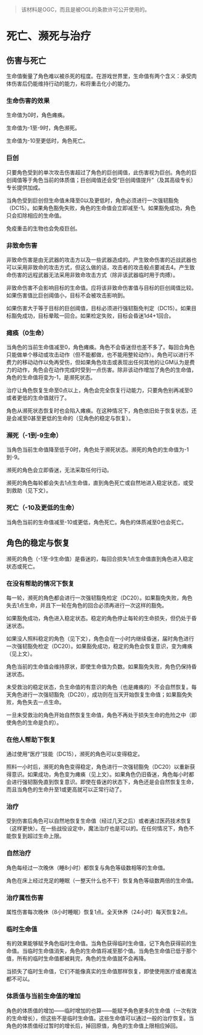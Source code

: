 > 该材料是OGC，而且是被OGL的条款许可公开使用的。

# 死亡、濒死与治疗

## 伤害与死亡

生命值衡量了角色难以被杀死的程度。在游戏世界里，生命值有两个含义：承受肉体伤害后仍能维持行动的能力，和将重击化小的能力。

### 生命伤害的效果

生命值为0时，角色瘫痪。

生命值为-1至-9时，角色濒死。

生命值为-10至更低时，角色死亡。

### 巨创

只要角色受到的单次攻击伤害超过了角色的巨创阈值，此伤害视为巨创。角色的巨创阈值等于角色当前的体质值；巨创阈值还会受“巨创阈值提升”（及其高级专长）专长提供加成。

当角色受到巨创但生命值未降至0以及更低时，角色必须进行一次强韧豁免（DC15）。如果角色豁免失败，角色的生命值会立即减至-1。如果豁免成功，角色只会扣除相应的生命值。

免疫重击的生物也会免疫巨创。

### 非致命伤害

非致命伤害是由无武器的攻击方以及一些武器造成的。产生致命伤害的近战武器也可以采用非致命的攻击方式，但这么做的话，攻击者的攻击骰点要减去4。产生致命伤害的远程武器无法采用非致命攻击方式（除非该武器临时用于肉搏）。

非致命伤害不会影响目标的生命值。应将该非致命伤害值与目标的巨创阈值比较。如果伤害值比巨创阈值小，目标不会被攻击影响到。

如果伤害大于等于目标的巨创阈值，目标必须进行强韧豁免判定（DC15）。如果目标豁免成功，目标晕眩一回合。如果检定失败，目标会昏迷1d4+1回合。

### 瘫痪（0生命）

当角色的当前生命值减至0，角色瘫痪。角色不会昏迷但也差不多了。每回合角色只能做单个移动或攻击动作（但不能都做，也不能用整轮动作）。角色可以进行不费力的移动动作以免再受伤，但如果角色攻击或表现出任何其他的让GM认为是费力的动作，角色会在动作完成时受到一点伤害。除非该动作增加了角色的生命值，角色的生命值将变为-1，是濒死状态。

治疗让角色恢复生命至0点以上，角色会完全恢复行动能力，只要角色别再减至0或者更低的生命值就行了。

角色从濒死状态恢复时也会陷入瘫痪。在这种情况下，角色依旧处于恢复状态，还是会减至0甚至更低的生命的（见角色的稳定与恢复）。

### 濒死（-1到-9生命）

当角色当前生命值降至低于0时，角色处于濒死状态。濒死的角色的生命值为-1到-9。

濒死的角色会立即昏迷，无法采取任何行动。

濒死的角色每轮都会失去1点生命值，直到角色死亡或自然地进入稳定状态，或受到救助（见下文）。

### 死亡（-10及更低的生命）

当角色当前的生命值减至-10或更低，角色死亡。角色的体质减至0也会死亡。

## 角色的稳定与恢复

濒死的角色（-1至-9生命值）是昏迷的，每回合损失1点生命值直到角色进入稳定状态或死亡。

### 在没有帮助的情况下恢复

每一轮，濒死的角色都会进行一次强韧豁免检定（DC20）。如果豁免失败，角色失去1点生命，并且下一轮在角色的回合必须再进行一次这样的豁免。

如果豁免成功，角色进入稳定状态。稳定的角色停止每轮的生命损失，但仍处于昏迷状态。

如果没人照料稳定的角色（见下文），角色会在一小时内继续昏迷，届时角色进行一次强韧豁免检定（DC20）。如果豁免成功，稳定的角色会恢复意识，变为瘫痪（见上文）。

角色当前的生命值会维持原状，即使生命值为负数。如果豁免失败，角色仍保持昏迷状态。

未受救治的稳定状态，负生命值的有意识的角色（也是瘫痪的）不会自然恢复。每天角色进行一次强韧豁免（DC20），成功则在当天开始恢复生命值；如果豁免失败，角色失去一点生命。

一旦未受救治的角色开始自然恢复生命值，角色不再处于损失生命的危险之中（即使角色的生命是负的）。

### 在他人帮助下恢复

通过使用“医疗”技能（DC15），濒死的角色可以变得稳定。

照料一小时后，濒死的角色变得稳定，角色进行一次强韧豁免（DC20）以重新获得意识。如果成功，角色变为瘫痪（见上文）。如果角色仍旧昏迷，角色每小时都会进行强韧豁免直到恢复意识。即使在昏迷的状态下，角色还是会自然恢复生命，而且当角色的生命升至1或更高就可以正常行动了。

### 治疗

受到伤害后角色可以自然地恢复生命值（经过几天之后）或者通过医药技术恢复（这样更快）。在一些战役设定中，魔法治疗也是可以的。在任何情况下，角色不能恢复到超过生命上限。

### 自然治疗

角色每经过一次晚休（睡8小时）都恢复与角色等级数相等的生命值。

角色在床上经过充足的睡眠（一整天什么也不干）恢复角色等级数两倍的生命值。

### 治疗属性伤害

属性伤害每次晚休（8小时睡眠）恢复1点。全天休养（24小时）每天恢复2点。

### 临时生命值

有的效果能够赋予角色临时生命值。当角色获得临时生命值，记下角色获得前的生命值。当临时生命值消失，角色的生命值将减至那个值。当角色生命值已低于那个值，所有的临时生命值都被耗完，角色的生命值就不会再降。

当损失了临时生命值，它们不能像真实的生命值那样恢复，即使使用医疗或者魔法都不可以。

### 体质值与当前生命值的增加

角色的体质值的增加——临时增加的也算——能赋予角色更多的生命值（一次有效的生命增长），但这些不是临时生命值。这些生命值可以通过一般的治疗恢复。当角色的体质值经过暂时的增长后，掉回原值，角色的生命值上限相应掉回。
